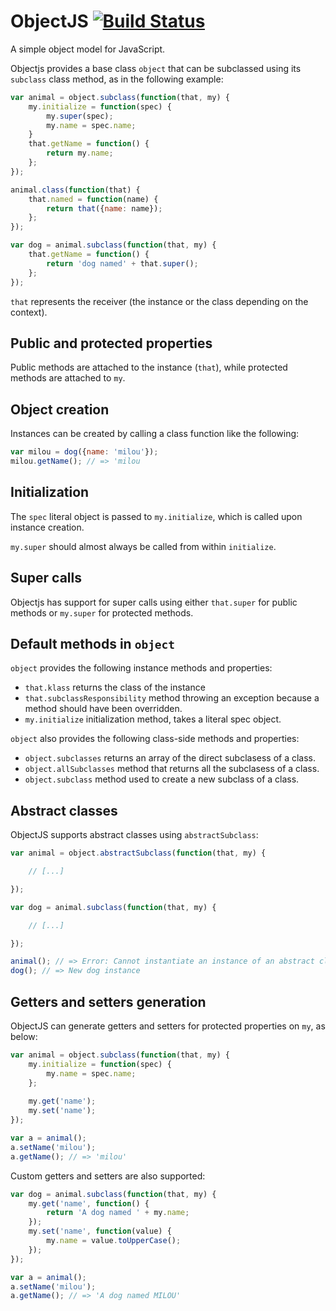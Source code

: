 # ObjectJS [![Build Status](https://travis-ci.org/foretagsplatsen/objectjs.svg?branch=master)](https://travis-ci.org/foretagsplatsen/objectjs)

A simple object model for JavaScript.

Objectjs provides a base class `object` that can be subclassed using its
`subclass` class method, as in the following example:

```js
var animal = object.subclass(function(that, my) {
    my.initialize = function(spec) {
        my.super(spec);
        my.name = spec.name;
    }
    that.getName = function() {
        return my.name;
    };
});

animal.class(function(that) {
    that.named = function(name) {
        return that({name: name});
    };
});

var dog = animal.subclass(function(that, my) {
    that.getName = function() {
        return 'dog named' + that.super();
    };
});
```

`that` represents the receiver (the instance or the class depending on the
context).

## Public and protected properties

Public methods are attached to the instance (`that`), while protected methods
are attached to `my`.

## Object creation

Instances can be created by calling a class function like the following:

```js
var milou = dog({name: 'milou'});
milou.getName(); // => 'milou
```

## Initialization

The `spec` literal object is passed to `my.initialize`, which is called upon
instance creation.

`my.super` should almost always be called from within `initialize`.

## Super calls

Objectjs has support for super calls using either `that.super` for public
methods or `my.super` for protected methods.

## Default methods in `object`

`object` provides the following instance methods and properties:

- `that.klass` returns the class of the instance
- `that.subclassResponsibility` method throwing an exception because a method
  should have been overridden.
- `my.initialize` initialization method, takes a literal spec object.

`object` also provides the following class-side methods and properties:

- `object.subclasses` returns an array of the direct subclasess of a class.
- `object.allSubclasses` method that returns all the subclasess of a class.
- `object.subclass` method used to create a new subclass of a class.

## Abstract classes

ObjectJS supports abstract classes using `abstractSubclass`:

```js
var animal = object.abstractSubclass(function(that, my) {

    // [...]

});

var dog = animal.subclass(function(that, my) {

    // [...]

});

animal(); // => Error: Cannot instantiate an instance of an abstract class
dog(); // => New dog instance
```

## Getters and setters generation

ObjectJS can generate getters and setters for protected properties on `my`, as
below:

```js
var animal = object.subclass(function(that, my) {
	my.initialize = function(spec) {
		my.name = spec.name;
	};
   
	my.get('name');
    my.set('name');
});

var a = animal();
a.setName('milou');
a.getName(); // => 'milou'
```

Custom getters and setters are also supported:

```js
var dog = animal.subclass(function(that, my) {
	my.get('name', function() {
        return 'A dog named ' + my.name;
    });
    my.set('name', function(value) {
        my.name = value.toUpperCase();
    });
});

var a = animal();
a.setName('milou');
a.getName(); // => 'A dog named MILOU'
```
